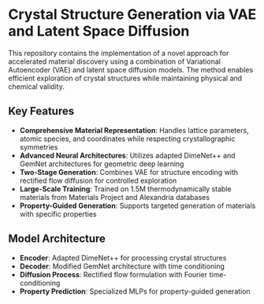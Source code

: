 # Crystal Structure Generation via VAE and Latent Space Diffusion

This repository contains the implementation of a novel approach for accelerated material discovery using a combination of Variational Autoencoder (VAE) and latent space diffusion models. The method enables efficient exploration of crystal structures while maintaining physical and chemical validity.

## Key Features

- **Comprehensive Material Representation**: Handles lattice parameters, atomic species, and coordinates while respecting crystallographic symmetries
- **Advanced Neural Architectures**: Utilizes adapted DimeNet++ and GemNet architectures for geometric deep learning
- **Two-Stage Generation**: Combines VAE for structure encoding with rectified flow diffusion for controlled exploration
- **Large-Scale Training**: Trained on 1.5M thermodynamically stable materials from Materials Project and Alexandria databases
- **Property-Guided Generation**: Supports targeted generation of materials with specific properties

## Model Architecture

- **Encoder**: Adapted DimeNet++ for processing crystal structures
- **Decoder**: Modified GemNet architecture with time conditioning
- **Diffusion Process**: Rectified flow formulation with Fourier time-conditioning
- **Property Prediction**: Specialized MLPs for property-guided generation

